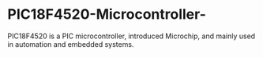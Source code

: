 # PIC18F4520-Microcontroller-
PIC18F4520 is a PIC microcontroller, introduced Microchip, and mainly used in automation and embedded systems.
